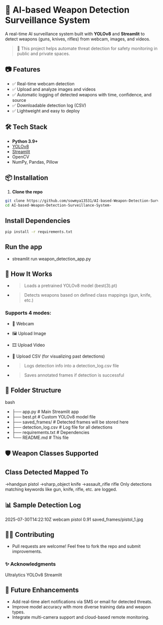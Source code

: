 # 🔫 AI-based Weapon Detection Surveillance System
A real-time AI surveillance system built with **YOLOv8** and **Streamlit** to detect weapons (guns, knives, rifles) from webcam, images, and videos.
> 🚨 This project helps automate threat detection for safety monitoring in public and private spaces.

## 📷 Features
- ✅ Real-time webcam detection  
- ✅ Upload and analyze images and videos  
- ✅ Automatic logging of detected weapons with time, confidence, and source  
- ✅ Downloadable detection log (CSV)  
- ✅ Lightweight and easy to deploy

## 🛠️ Tech Stack
- **Python 3.9+**
- [YOLOv8](https://github.com/ultralytics/ultralytics)
- [Streamlit](https://streamlit.io/)
- OpenCV
- NumPy, Pandas, Pillow

## 📦 Installation
1. **Clone the repo**

```bash
git clone https://github.com/sowmya13531/AI-based-Weapon-Detection-Surveillance-System-.git
cd AI-based-Weapon-Detection-Surveillance-System-
```

## Install Dependencies

```bash
pip install -r requirements.txt
```

## Run the app
- streamlit run weapon_detection_app.py

## 🧠 How It Works
- >Loads a pretrained YOLOv8 model (best(3).pt)
- >Detects weapons based on defined class mappings (gun, knife, etc.)
### Supports 4 modes:
- 🎥 Webcam
- 🖼️ Upload Image
- 🎞️ Upload Video
- 📑 Upload CSV (for visualizing past detections)

- >Logs detection info into a detection_log.csv file
- >Saves annotated frames if detection is successful

## 📁 Folder Structure
bash
- ├── app.py                  # Main Streamlit app
- ├── best.pt                 # Custom YOLOv8 model file
- ├── saved_frames/           # Detected frames will be stored here
- ├── detection_log.csv       # Log file for all detections
- ├── requirements.txt        # Dependencies
- └── README.md               # This file

## 🛡️ Weapon Classes Supported
## Class Detected	Mapped To
->handgun	pistol
->sharp_object	knife
->assault_rifle	rifle
Only detections matching keywords like gun, knife, rifle, etc. are logged.

## 📊 Sample Detection Log

2025-07-30T14:22:10Z	webcam	pistol	0.91	saved_frames/pistol_1.jpg

## 🙋‍♀️ Contributing
- Pull requests are welcome! Feel free to fork the repo and submit improvements.

### ✨ Acknowledgments
Ultralytics YOLOv8
Streamlit

## 🚀 Future Enhancements
- Add real-time alert notifications via SMS or email for detected threats.
- Improve model accuracy with more diverse training data and weapon types.
- Integrate multi-camera support and cloud-based remote monitoring.
